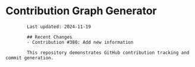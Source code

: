 # Contribution Graph Generator
            
            Last updated: 2024-11-19
            
            ## Recent Changes
            - Contribution #380: Add new information
            
            This repository demonstrates GitHub contribution tracking and commit generation.
        
